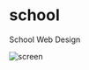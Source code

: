 # school

School Web Design 

![screen](https://github.com/user-attachments/assets/e47a6c8d-0467-480d-b180-1a7ad5b13471)
